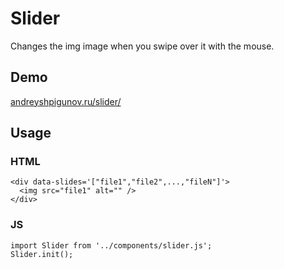 # Slider

Changes the img image when you swipe over it with the mouse.

## Demo

[andreyshpigunov.ru/slider/](https://andreyshpigunov.ru/slider/)

## Usage

### HTML

```
<div data-slides='["file1","file2",...,"fileN"]'>
  <img src="file1" alt="" />
</div>
```

### JS

```
import Slider from '../components/slider.js';
Slider.init();
```

